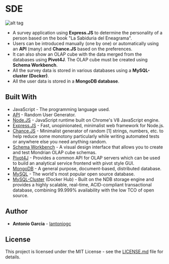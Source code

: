 # SDE

![alt tag](https://i.imgur.com/Sr6qsU9.png)

* A survey application using **Express.JS** to determine the personality of a person based on the book "La Sabiduria del Eneagrama".
* Users can be introduced manually (one by one) or automatically using an **API** (many) and **Chance.JS** based on the preferences.
* It can also show an OLAP cube with the data merged from the databases using **Pivot4J**. The OLAP cube must be created using **Schema Workbench**.
* All the survey data is stored in various databases using a **MySQL-cluster (Docker)**.
* All the user data is stored in a **MongoDB database**.

## Built With

* JavaScript - The programming language used.
* [API](https://randomuser.me/) - Random User Generator.
* [Node.JS](https://nodejs.org/es/) - JavaScript runtime built on Chrome's V8 JavaScript engine.
* [Express.JS](https://expressjs.com/) - Fast, unopinionated, minimalist web framework for Node.js.
* [Chance.JS](https://chancejs.com/) - Minimalist generator of random [1] strings, numbers, etc. to help reduce some monotony particularly while writing automated tests or anywhere else you need anything random.
* [Schema Workbench](https://community.hitachivantara.com/s/article/downloads) - A visual design interface that allows you to create and test Mondrian OLAP cube schemas.
* [Pivot4J](https://github.com/mysticfall/pivot4j) - Provides a common API for OLAP servers which can be used to build an analytical service frontend with pivot style GUI.
* [MongoDB](https://www.mongodb.com/) - A general purpose, document-based, distributed database.
* [MySQL](https://www.mysql.com/) - The world's most popular open source database.
* [MySQL-Cluster](https://hub.docker.com/r/mysql/mysql-cluster) (Docker Hub) - Built on the NDB storage engine and provides a highly scalable, real-time, ACID-compliant transactional database, combining 99.999% availability with the low TCO of open source.

## Author

* **Antonio Garcia** -  [lantoniogc](https://github.com/lantoniogc/)

## License

This project is licensed under the MIT License - see the [LICENSE.md](LICENSE.md) file for details.
